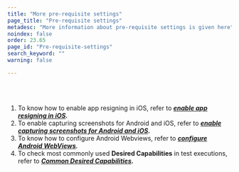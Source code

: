 ```yaml
---
title: "More pre-requisite settings"
page_title: "Pre-requisite settings"
metadesc: "More information about pre-requisite settings is given here"
noindex: false
order: 23.65
page_id: "Pre-requisite-settings"
search_keyword: ""
warning: false

---
```


<br>
<br>

1. To know how to enable app resigning in iOS, refer to ***[enable app resigning in iOS](https://website.testsigma.com/docs/desired-capabilities/app-resigning/).***
2. To enable capturing screenshots for Android and iOS, refer to ***[enable capturing screenshots for Android and iOS](https://website.testsigma.com/docs/desired-capabilities/screen-shot-capture/).***
3. To know how to configure Android Webviews, refer to ***[configure Android WebViews](https://website.testsigma.com/docs/desired-capabilities/webviews/).***
4. To check most commonly used **Desired Capabilities** in test executions, refer to ***[Common Desired Capabilities](https://website.testsigma.com/docs/desired-capabilities/most-common/).***